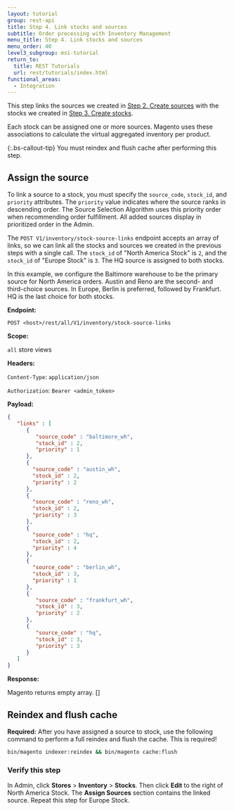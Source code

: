 ```yaml
---
layout: tutorial
group: rest-api
title: Step 4. Link stocks and sources
subtitle: Order processing with Inventory Management
menu_title: Step 4. Link stocks and sources
menu_order: 40
level3_subgroup: msi-tutorial
return_to:
  title: REST Tutorials
  url: rest/tutorials/index.html
functional_areas:
  - Integration
---
```


This step links the sources we created in [Step 2. Create sources]({{page.baseurl}}/rest/tutorials/inventory/create-sources.html) with the stocks we created in [Step 3. Create stocks]({{page.baseurl}}/rest/tutorials/inventory/create-stock.html).

Each stock can be assigned one or more sources. Magento uses these associations to calculate the virtual aggregated inventory per product.

{:.bs-callout-tip}
You must reindex and flush cache after performing this step.

## Assign the source

To link a source to a stock, you must specify the `source_code`, `stock_id`, and `priority` attributes. The `priority` value indicates where the source ranks in descending order. The Source Selection Algorithm uses this priority order when recommending order fulfillment. All added sources display in prioritized order in the Admin.

The `POST V1/inventory/stock-source-links` endpoint accepts an array of links, so we can link all the stocks and sources we created in the previous steps with a single call. The `stock_id` of "North America Stock" is `2`, and the `stock_id` of "Europe Stock" is `3`. The HQ source is assigned to both stocks.

In this example, we configure the Baltimore warehouse to be the primary source for North America orders. Austin and Reno are the second- and third-choice sources. In Europe, Berlin is preferred, followed by Frankfurt. HQ is the last choice for both stocks.

**Endpoint:**

`POST <host>/rest/all/V1/inventory/stock-source-links`

**Scope:**

`all` store views

**Headers:**

`Content-Type`: `application/json`

`Authorization`: `Bearer <admin_token>`

**Payload:**

```json
{
   "links" : [
      {
         "source_code" : "baltimore_wh",
         "stock_id" : 2,
         "priority" : 1
      },
      {
        "source_code" : "austin_wh",
        "stock_id" : 2,
        "priority" : 2
      },
      {
        "source_code" : "reno_wh",
        "stock_id" : 2,
        "priority" : 3
      },
      {
        "source_code" : "hq",
        "stock_id" : 2,
        "priority" : 4
      },
      {
        "source_code" : "berlin_wh",
        "stock_id" : 3,
        "priority" : 1
      },
      {
         "source_code" : "frankfurt_wh",
         "stock_id" : 3,
         "priority" : 2
      },
      {
         "source_code" : "hq",
         "stock_id" : 3,
         "priority" : 3
      }
   ]
}
```

**Response:**

Magento returns empty array.
[]

## Reindex and flush cache

**Required:** After you have assigned a source to stock, use the following command to perform a full reindex and flush the cache. This is required!

```bash
bin/magento indexer:reindex && bin/magento cache:flush
```

### Verify this step

In Admin, click **Stores** > **Inventory** > **Stocks**.  Then click **Edit** to the right of North America Stock. The **Assign Sources** section contains the linked source. Repeat this step for Europe Stock.
